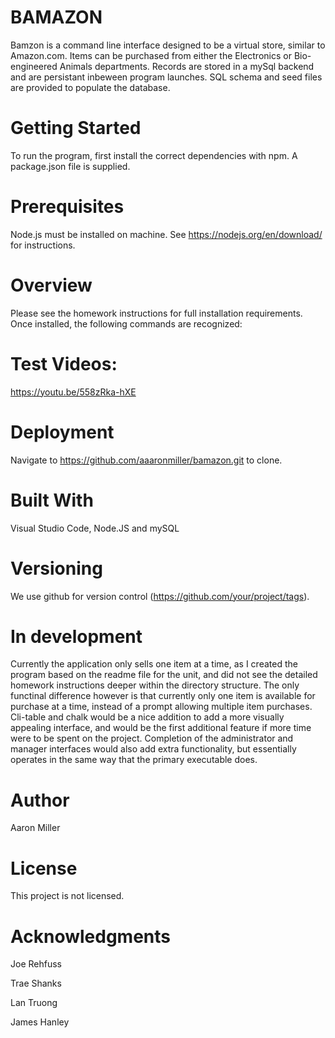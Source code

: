 # BAMAZON 
 
Bamzon is a command line interface designed to be a virtual store, similar to Amazon.com.  Items can be purchased from either the Electronics or Bio-engineered Animals departments. Records are stored in a mySql backend and are persistant inbeween program launches. SQL schema and seed files are provided to populate the database.

# Getting Started
To run the program, first install the correct dependencies with npm. A package.json file is supplied.


# Prerequisites
Node.js must be installed on machine. See https://nodejs.org/en/download/ for instructions.

# Overview
Please see the homework instructions for full installation requirements. Once installed, the following commands are recognized:

# Test Videos:
https://youtu.be/558zRka-hXE

# Deployment
Navigate to https://github.com/aaaronmiller/bamazon.git to clone.

# Built With
Visual Studio Code, Node.JS and mySQL

# Versioning
We use github for version control (https://github.com/your/project/tags).

# In development
Currently the application only sells one item at a time, as I created the program based on the readme file for the unit, and did not see the detailed homework instructions deeper within the directory structure. The only functinal difference however is that currently only one item is available for purchase at a time, instead of a prompt allowing multiple item purchases.
Cli-table and chalk would be a nice addition to add a more visually appealing interface, and would be the first additional feature if more time were to be spent on the project. Completion of the administrator and manager interfaces would also add extra functionality, but essentially operates in the same way that the primary executable does.

# Author
Aaron Miller

# License
This project is not licensed.

# Acknowledgments

Joe Rehfuss

Trae Shanks

Lan Truong

James Hanley


